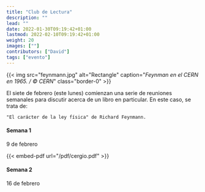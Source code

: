 ```yaml
---
title: "Club de Lectura"
description: ""
lead: ""
date: 2022-01-30T09:19:42+01:00
lastmod: 2022-02-10T09:19:42+01:00
weight: 20
images: [""]
contributors: ["David"]
tags: ["evento"]
---
```


{{< img src="feynmann.jpg" alt="Rectangle" caption="<em>Feynman en el CERN en 1965. / © CERN</em>" class="border-0" >}}

El siete de febrero (este lunes) comienzan una serie de reuniones semanales para discutir acerca de un libro en particular. En este caso, se trata de:

```
"El carácter de la ley física" de Richard Feynmann.
```

#### Semana 1

9 de febrero

{{< embed-pdf url="/pdf/cergio.pdf" >}}

#### Semana 2

16 de febrero
